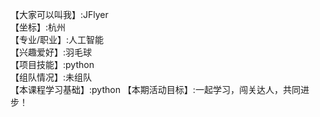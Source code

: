 【大家可以叫我】:JFlyer    
【坐标】:杭州    
【专业/职业】:人工智能    
【兴趣爱好】:羽毛球    
【项目技能】:python    
【组队情况】:未组队    
【本课程学习基础】:python
【本期活动目标】:一起学习，闯关达人，共同进步！